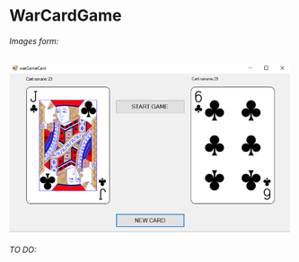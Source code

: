 # WarCardGame

<h6> Images form: </h6> 

<img src="https://raw.githubusercontent.com/petrisorcraciun/WarCardGame/master/images_app/2.PNG" height="300px" />

<h6> TO DO: </h6> 

